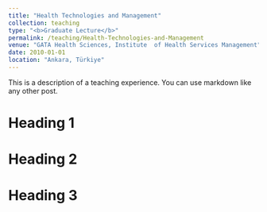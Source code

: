 ```yaml
---
title: "Health Technologies and Management"
collection: teaching
type: "<b>Graduate Lecture</b>"
permalink: /teaching/Health-Technologies-and-Management
venue: "GATA Health Sciences, Institute  of Health Services Management"
date: 2010-01-01
location: "Ankara, Türkiye"
---
```


This is a description of a teaching experience. You can use markdown like any other post.

Heading 1
======

Heading 2
======

Heading 3
======